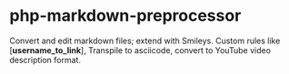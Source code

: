 # php-markdown-preprocessor
Convert and edit markdown files; extend with Smileys. Custom rules like [**username_to_link**], Transpile to asciicode, convert to YouTube video description format.
